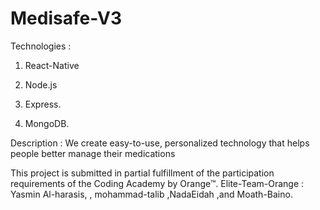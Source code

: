 # Medisafe-V3

Technologies :

1. React-Native

2. Node.js

3. Express.

4. MongoDB.

Description : We create easy-to-use, personalized technology that helps people better manage their medications


This project is submitted in partial fulfillment of the participation requirements of the Coding Academy by Orange™.
Elite-Team-Orange
 : Yasmin Al-harasis,  , mohammad-talib ,NadaEidah ,and Moath-Baino.
